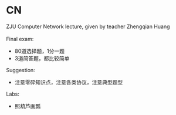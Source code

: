 # CN
ZJU Computer Network lecture, given by teacher Zhengqian Huang \
\
Final exam:
* 80道选择题，1分一题
* 3道简答题，都比较简单


Suggestion:
* 注意零碎知识点，注意各类协议，注意典型题型


Labs:
* 照葫芦画瓢
